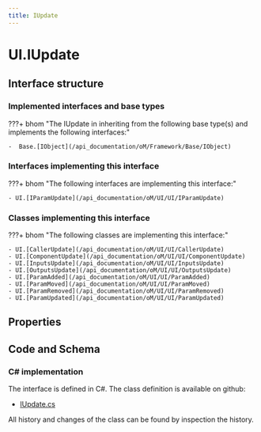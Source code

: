 ```yaml
---
title: IUpdate
---
```


# UI.IUpdate



## Interface structure

### Implemented interfaces and base types

???+ bhom "The IUpdate in inheriting from the following base type(s) and implements the following interfaces:"

    -  Base.[IObject](/api_documentation/oM/Framework/Base/IObject)


### Interfaces implementing this interface

???+ bhom "The following interfaces are implementing this interface:"

    - UI.[IParamUpdate](/api_documentation/oM/UI/UI/IParamUpdate)


### Classes implementing this interface

???+ bhom "The following classes are implementing this interface:"

    - UI.[CallerUpdate](/api_documentation/oM/UI/UI/CallerUpdate)
    - UI.[ComponentUpdate](/api_documentation/oM/UI/UI/ComponentUpdate)
    - UI.[InputsUpdate](/api_documentation/oM/UI/UI/InputsUpdate)
    - UI.[OutputsUpdate](/api_documentation/oM/UI/UI/OutputsUpdate)
    - UI.[ParamAdded](/api_documentation/oM/UI/UI/ParamAdded)
    - UI.[ParamMoved](/api_documentation/oM/UI/UI/ParamMoved)
    - UI.[ParamRemoved](/api_documentation/oM/UI/UI/ParamRemoved)
    - UI.[ParamUpdated](/api_documentation/oM/UI/UI/ParamUpdated)


## Properties

## Code and Schema

### C# implementation

The interface is defined in C#. The class definition is available on github:

- [IUpdate.cs](https://github.com/BHoM/BHoM_UI/blob/develop/UI_oM/Interfaces/IUpdate.cs)

All history and changes of the class can be found by inspection the history.
